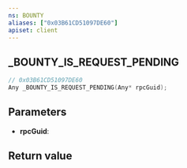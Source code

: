 ```yaml
---
ns: BOUNTY
aliases: ["0x03B61CD51097DE60"]
apiset: client
---
```

## _BOUNTY_IS_REQUEST_PENDING

```c
// 0x03B61CD51097DE60
Any _BOUNTY_IS_REQUEST_PENDING(Any* rpcGuid);
```


## Parameters
* **rpcGuid**:

## Return value


